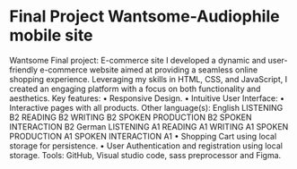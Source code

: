 # Final Project Wantsome-Audiophile mobile site 

Wantsome Final project: E-commerce site
I developed a dynamic and user-friendly e-commerce website aimed at providing a seamless online shopping
experience. Leveraging my skills in HTML, CSS, and JavaScript, I created an engaging platform with a focus on
both functionality and aesthetics.
Key features:
• Responsive Design.
• Intuitive User Interface:
• Interactive pages with all products.
Other language(s):
English
LISTENING B2 READING B2 WRITING B2
SPOKEN PRODUCTION B2 SPOKEN INTERACTION B2
German
LISTENING A1 READING A1 WRITING A1
SPOKEN PRODUCTION A1 SPOKEN INTERACTION A1
• Shopping Cart using local storage for persistence.
• User Authentication and registration using local storage.
Tools: GitHub, Visual studio code, sass preprocessor and Figma.
 
